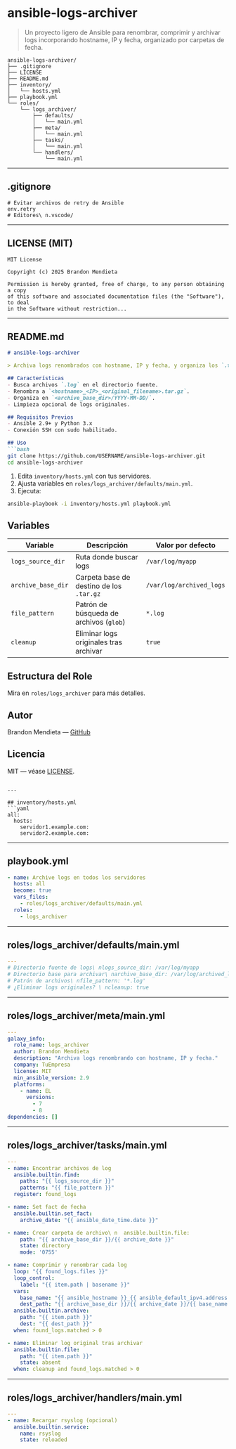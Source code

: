 # ansible-logs-archiver

> Un proyecto ligero de Ansible para renombrar, comprimir y archivar logs incorporando hostname, IP y fecha, organizado por carpetas de fecha.

```
ansible-logs-archiver/
├── .gitignore
├── LICENSE
├── README.md
├── inventory/
│   └── hosts.yml
├── playbook.yml
└── roles/
    └── logs_archiver/
        ├── defaults/
        │   └── main.yml
        ├── meta/
        │   └── main.yml
        ├── tasks/
        │   └── main.yml
        └── handlers/
            └── main.yml
```

---

## .gitignore
```gitignore
# Evitar archivos de retry de Ansible
env.retry
# Editores\ n.vscode/
``` 

---

## LICENSE (MIT)
```text
MIT License

Copyright (c) 2025 Brandon Mendieta

Permission is hereby granted, free of charge, to any person obtaining a copy
of this software and associated documentation files (the "Software"), to deal
in the Software without restriction...
``` 

---

## README.md
```markdown
# ansible-logs-archiver

> Archiva logs renombrados con hostname, IP y fecha, y organiza los `.tar.gz` por carpetas con fecha.

## Características
- Busca archivos `.log` en el directorio fuente.
- Renombra a `<hostname>_<IP>_<original_filename>.tar.gz`.
- Organiza en `<archive_base_dir>/YYYY-MM-DD/`.
- Limpieza opcional de logs originales.

## Requisitos Previos
- Ansible 2.9+ y Python 3.x
- Conexión SSH con sudo habilitado.

## Uso
```bash
git clone https://github.com/USERNAME/ansible-logs-archiver.git
cd ansible-logs-archiver
```
1. Edita `inventory/hosts.yml` con tus servidores.
2. Ajusta variables en `roles/logs_archiver/defaults/main.yml`.
3. Ejecuta:
```bash
ansible-playbook -i inventory/hosts.yml playbook.yml
```

## Variables
| Variable            | Descripción                                    | Valor por defecto            |
|---------------------|------------------------------------------------|------------------------------|
| `logs_source_dir`   | Ruta donde buscar logs                         | `/var/log/myapp`             |
| `archive_base_dir`  | Carpeta base de destino de los `.tar.gz`       | `/var/log/archived_logs`     |
| `file_pattern`      | Patrón de búsqueda de archivos (`glob`)        | `*.log`                      |
| `cleanup`           | Eliminar logs originales tras archivar         | `true`                       |

## Estructura del Role
Mira en `roles/logs_archiver` para más detalles.

## Autor
Brandon Mendieta — [GitHub](https://github.com/USERNAME)

## Licencia
MIT — véase [LICENSE](LICENSE).
```

---

## inventory/hosts.yml
```yaml
all:
  hosts:
    servidor1.example.com:
    servidor2.example.com:
``` 

---

## playbook.yml
```yaml
- name: Archive logs en todos los servidores
  hosts: all
  become: true
  vars_files:
    - roles/logs_archiver/defaults/main.yml
  roles:
    - logs_archiver
```

---

## roles/logs_archiver/defaults/main.yml
```yaml
---
# Directorio fuente de logs\ nlogs_source_dir: /var/log/myapp
# Directorio base para archivar\ narchive_base_dir: /var/log/archived_logs
# Patrón de archivos\ nfile_pattern: '*.log'
# ¿Eliminar logs originales? \ ncleanup: true
``` 

---

## roles/logs_archiver/meta/main.yml
```yaml
---
galaxy_info:
  role_name: logs_archiver
  author: Brandon Mendieta
  description: "Archiva logs renombrando con hostname, IP y fecha."
  company: TuEmpresa
  license: MIT
  min_ansible_version: 2.9
  platforms:
    - name: EL
      versions:
        - 7
        - 8
dependencies: []
```

---

## roles/logs_archiver/tasks/main.yml
```yaml
---
- name: Encontrar archivos de log
  ansible.builtin.find:
    paths: "{{ logs_source_dir }}"
    patterns: "{{ file_pattern }}"
  register: found_logs

- name: Set fact de fecha
  ansible.builtin.set_fact:
    archive_date: "{{ ansible_date_time.date }}"

- name: Crear carpeta de archivo\ n  ansible.builtin.file:
    path: "{{ archive_base_dir }}/{{ archive_date }}"
    state: directory
    mode: '0755'

- name: Comprimir y renombrar cada log
  loop: "{{ found_logs.files }}"
  loop_control:
    label: "{{ item.path | basename }}"
  vars:
    base_name: "{{ ansible_hostname }}_{{ ansible_default_ipv4.address }}_{{ item.path | basename }}.tar.gz"
    dest_path: "{{ archive_base_dir }}/{{ archive_date }}/{{ base_name }}"
  ansible.builtin.archive:
    path: "{{ item.path }}"
    dest: "{{ dest_path }}"
  when: found_logs.matched > 0

- name: Eliminar log original tras archivar
  ansible.builtin.file:
    path: "{{ item.path }}"
    state: absent
  when: cleanup and found_logs.matched > 0
``` 

---

## roles/logs_archiver/handlers/main.yml
```yaml
---
- name: Recargar rsyslog (opcional)
  ansible.builtin.service:
    name: rsyslog
    state: reloaded
```
